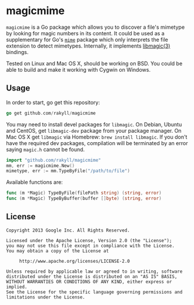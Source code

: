 # magicmime

`magicmime` is a Go package which allows you to discover a file's mimetype by looking for magic numbers in its content. It could be used as a supplementary for Go's [`mime`](http://golang.org/pkg/mime/) package which only interprets the file extension to detect mimetypes. Internally, it implements [libmagic(3)](http://linux.die.net/man/3/libmagic) bindings.

Tested on Linux and Mac OS X, should be working on BSD. You could be able to build and make it working with Cygwin on Windows.

## Usage
In order to start, go get this repository:
~~~ go
go get github.com/rakyll/magicmime
~~~
You may need to install devel packages for `libmagic`. On Debian, Ubuntu and CentOS, get `libmagic-dev` package from your package manager. On Mac OS X get `libmagic` via Homebrew: `brew install libmagic`. If you don't have the required dev packages, compilation will be terminated by an error saying `magic.h` cannot be found.

~~~ go
import "github.com/rakyll/magicmime"
mm, err := magicmime.New()
mimetype, err := mm.TypeByFile("/path/to/file")
~~~

Available functions are:

~~~ go
func (m *Magic) TypeByFile(filePath string) (string, error)
func (m *Magic) TypeByBuffer(buffer []byte) (string, error)
~~~
    
## License
    Copyright 2013 Google Inc. All Rights Reserved.
    
    Licensed under the Apache License, Version 2.0 (the "License");
    you may not use this file except in compliance with the License.
    You may obtain a copy of the License at
    
         http://www.apache.org/licenses/LICENSE-2.0
    
    Unless required by applicable law or agreed to in writing, software
    distributed under the License is distributed on an "AS IS" BASIS,
    WITHOUT WARRANTIES OR CONDITIONS OF ANY KIND, either express or implied.
    See the License for the specific language governing permissions and
    limitations under the License.